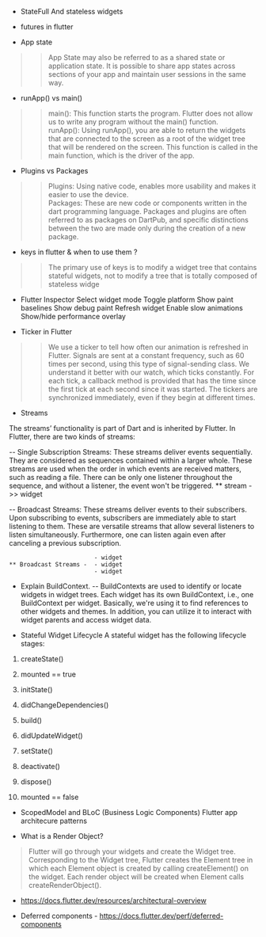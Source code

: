  - StateFull And stateless widgets
 - futures in flutter
 
 - App state  
>> App State may also be referred to as a shared state or application state. It is possible to share app states across sections of your app and maintain user sessions in the same way. 

- runApp() vs main()
>> main(): This function starts the program. Flutter does not allow us to write any program without the main() function.  
>> runApp(): Using runApp(), you are able to return the widgets that are connected to the screen as a root of the widget tree that will be rendered on the screen. This function is called in the main function, which is the driver of the app.

- Plugins vs Packages
>> Plugins: Using native code, enables more usability and makes it easier to use the device.  
>> Packages:  These are new code or components written in the dart programming language. Packages and plugins are often referred to as packages on DartPub, and specific distinctions between the two are made only during the creation of a new package.   



- keys in flutter & when to use them ?
>>The primary use of keys is to modify a widget tree that contains stateful widgets, not to modify a tree that is totally composed of stateless widge


- Flutter Inspector
    Select widget mode 
    Toggle platform 
    Show paint baselines 
    Show debug paint 
    Refresh widget 
    Enable slow animations 
    Show/hide performance overlay 



- Ticker in Flutter
>> We use a ticker to tell how often our animation is refreshed in Flutter. Signals are sent at a constant frequency, such as 60 times per second, using this type of signal-sending class. We understand it better with our watch, which ticks constantly. For each tick, a callback method is provided that has the time since the first tick at each second since it was started. The tickers are synchronized immediately, even if they begin at different times. 

- Streams 

The streams’ functionality is part of Dart and is inherited by Flutter. In Flutter, there are two kinds of streams: 

 -- Single Subscription Streams: These streams deliver events sequentially. They are considered as sequences contained within a larger whole. These streams are used when the order in which events are received matters, such as reading a file. There can be only one listener throughout the sequence, and without a listener, the event won't be triggered. 
    ** stream ->> widget

 -- Broadcast Streams: These streams deliver events to their subscribers. Upon subscribing to events, subscribers are immediately able to start listening to them.  These are versatile streams that allow several listeners to listen simultaneously. Furthermore, one can listen again even after canceling a previous subscription.

                            - widget
    ** Broadcast Streams -  - widget
                            - widget
    


- Explain BuildContext.
 -- BuildContexts are used to identify or locate widgets in widget trees. Each widget has its own BuildContext, i.e., one BuildContext per widget. Basically, we're using it to find references to other widgets and themes. In addition, you can utilize it to interact with widget parents and access widget data. 


- Stateful Widget Lifecycle
A stateful widget has the following lifecycle stages:

1) createState()

2) mounted == true

3) initState()

4) didChangeDependencies()

5) build()

6) didUpdateWidget()

7) setState()

8) deactivate()

9) dispose()

10) mounted == false


- ScopedModel and BLoC (Business Logic Components) 
Flutter app architecure patterns


- What is a Render Object?
> Flutter will go through your widgets and create the Widget tree.
> Corresponding to the Widget tree, Flutter creates the Element tree in which each Element object is created by calling createElement() on the widget.
> Each render object will be created when Element calls createRenderObject().


- https://docs.flutter.dev/resources/architectural-overview

- Deferred components - https://docs.flutter.dev/perf/deferred-components

